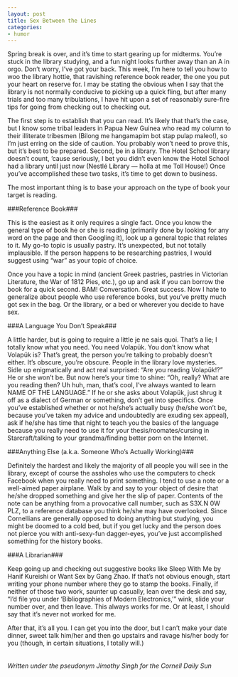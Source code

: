 ```yaml
---
layout: post
title: Sex Between the Lines
categories:
- humor
---
```

Spring break is over, and it’s time to start gearing up for midterms. You’re stuck in the library studying, and a fun night looks further away than an A in orgo. Don’t worry, I’ve got your back. This week, I’m here to tell you how to woo the library hottie, that ravishing reference book reader, the one you put your heart on reserve for. I may be stating the obvious when I say that the library is not normally conducive to picking up a quick fling, but after many trials and too many tribulations, I have hit upon a set of reasonably sure-fire tips for going from checking out to checking out. 
<!-- more -->
The first step is to establish that you can read. It’s likely that that’s the case, but I know some tribal leaders in Papua New Guinea who read my column to their illiterate tribesmen (Bilong me hangamapim bot stap pulap maleo!), so I’m just erring on the side of caution. You probably won’t need to prove this, but it’s best to be prepared. Second, be in a library. The Hotel School library doesn’t count, ’cause seriously, I bet you didn’t even know the Hotel School had a library until just now (Nestlé Library — holla at me Toll House!) Once you’ve accomplished these two tasks, it’s time to get down to business.

The most important thing is to base your approach on the type of book your target is reading. 

###Reference Book###

This is the easiest as it only requires a single fact. Once you know the general type of book he or she is reading (primarily done by looking for any word on the page and then Googling it), look up a general topic that relates to it. My go-to topic is usually pastry. It’s unexpected, but not totally implausible. If the person happens to be researching pastries, I would suggest using “war” as your topic of choice. 

Once you have a topic in mind (ancient Greek pastries, pastries in Victorian Literature, the War of 1812 Pies, etc.), go up and ask if you can borrow the book for a quick second. BAM! Conversation. Great success. Now I hate to generalize about people who use reference books, but you’ve pretty much got sex in the bag. Or the library, or a bed or wherever you decide to have sex. 

###A Language You Don’t Speak###

A little harder, but is going to require a little je ne sais quoi. That’s a lie; I totally know what you need. You need Volapük. You don’t know what Volapük is? That’s great, the person you’re talking to probably doesn’t either. It’s obscure, you’re obscure. People in the library love mysteries. Sidle up enigmatically and act real surprised: “Are you reading Volapük!?”  He or she won’t be. But now here’s your time to shine: “Oh, really? What are you reading then? Uh huh, man, that’s cool, I’ve always wanted to learn NAME OF THE LANGUAGE.”  If he or she asks about Volapük, just shrug it off as a dialect of German or something, don’t get into specifics. Once you’ve established whether or not he/she’s actually busy (he/she won’t be, because you’ve taken my advice and undoubtedly are exuding sex appeal), ask if he/she has time that night to teach you the basics of the language because you really need to use it for your thesis/roomates/cursing in Starcraft/talking to your grandma/finding better porn on the Internet. 

###Anything Else (a.k.a. Someone Who’s Actually Working)###

Definitely the hardest and likely the majority of all people you will see in the library, except of course the assholes who use the computers to check Facebook when you really need to print something. I tend to use a note or a well-aimed paper airplane.  Walk by and say to your object of desire that he/she dropped something and give her the slip of paper. Contents of the note can be anything from a provocative call number, such as S3X.N 0W PLZ, to a reference database you think he/she may have overlooked.  Since Cornellians are generally opposed to doing anything but studying, you might be doomed to a cold bed, but if you get lucky and the person does not pierce you with anti-sexy-fun dagger-eyes, you’ve just accomplished something for the history books.

###A Librarian###

Keep going up and checking out suggestive books like Sleep With Me by Hanif Kureishi or Want Sex by Gang Zhao. If that’s not obvious enough, start writing your phone number where they go to stamp the books.  Finally, if neither of those two work, saunter up casually, lean over the desk and say, “I’d file you under ‘Bibliographies of Modern Electronics,’” wink, slide your number over, and then leave.  This always works for me. Or at least, I should say that it’s never not worked for me.

After that, it’s all you. I can get you into the door, but I can’t make your date dinner, sweet talk him/her and then go upstairs and ravage his/her body for you (though, in certain situations, I totally will.)
<br/><br/><br/>
*Written under the pseudonym Jimothy Singh for the Cornell Daily Sun*